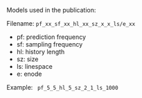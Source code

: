Models used in the publication: 

Filename: ```pf_xx_sf_xx_hl_xx_sz_x_x_ls/e_xx```

* pf: prediction frequency
* sf: sampling frequency
* hl: history length
* sz: size
* ls: linespace
* e: enode

Example: ``` pf_5_5_hl_5_sz_2_1_ls_1000```
